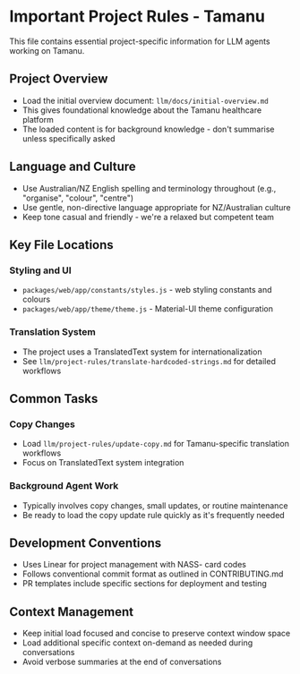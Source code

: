 # Important Project Rules - Tamanu

This file contains essential project-specific information for LLM agents working on Tamanu.

## Project Overview

- Load the initial overview document: `llm/docs/initial-overview.md`
- This gives foundational knowledge about the Tamanu healthcare platform
- The loaded content is for background knowledge - don't summarise unless specifically asked

## Language and Culture

- Use Australian/NZ English spelling and terminology throughout (e.g., "organise", "colour", "centre")
- Use gentle, non-directive language appropriate for NZ/Australian culture
- Keep tone casual and friendly - we're a relaxed but competent team

## Key File Locations

### Styling and UI

- `packages/web/app/constants/styles.js` - web styling constants and colours
- `packages/web/app/theme/theme.js` - Material-UI theme configuration

### Translation System

- The project uses a TranslatedText system for internationalization
- See `llm/project-rules/translate-hardcoded-strings.md` for detailed workflows

## Common Tasks

### Copy Changes

- Load `llm/project-rules/update-copy.md` for Tamanu-specific translation workflows
- Focus on TranslatedText system integration

### Background Agent Work

- Typically involves copy changes, small updates, or routine maintenance
- Be ready to load the copy update rule quickly as it's frequently needed

## Development Conventions

- Uses Linear for project management with NASS- card codes
- Follows conventional commit format as outlined in CONTRIBUTING.md
- PR templates include specific sections for deployment and testing

## Context Management

- Keep initial load focused and concise to preserve context window space
- Load additional specific context on-demand as needed during conversations
- Avoid verbose summaries at the end of conversations
